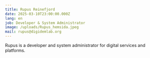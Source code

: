 ```yaml
---
title: Rupus Reinefjord
date: 2025-03-10T23:00:00.000Z
lang: en
job: Developer & System Administrator
image: /uploads/Rupus_hemsida.jpeg
mail: rupus@digidemlab.org
---
```


Rupus is a developer and system administrator for digital services and platforms.
